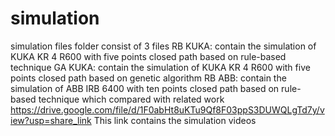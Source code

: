# simulation
simulation files
folder consist of 3 files
  RB KUKA: contain the simulation of KUKA KR 4 R600 with five points closed path based on rule-based technique
  GA KUKA: contain the simulation of KUKA KR 4 R600 with five points closed path based on genetic algorithm
  RB ABB: contain the simulation of ABB IRB 6400 with ten points closed path based on rule-based technique which compared with related work
https://drive.google.com/file/d/1F0abHt8uKTu9Qf8F03ppS3DUWQLgTd7y/view?usp=share_link
This link contains the simulation videos 
